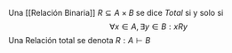Una [[Relación Binaria]] $R⊆A×B$ se dice *Total* si y solo si $$∀x∈A,∃y∈B:xRy$$
Una Relación total se denota $R:A⊢B$ 
